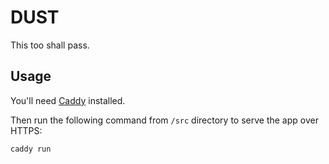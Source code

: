# DUST

This too shall pass.


## Usage
You'll need [Caddy](https://caddyserver.com/) installed.

Then run the following command from `/src` directory to serve the app over HTTPS:

```bash
caddy run
```